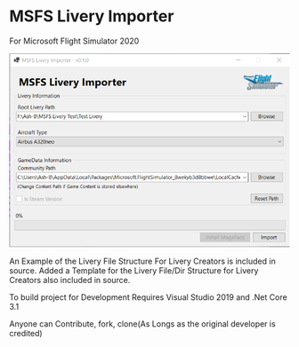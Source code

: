 # MSFS Livery Importer
For Microsoft Flight Simulator 2020

![MSFS Livery Importer Screenshot](https://github.com/Ash-Bash/MSFS-Livery-Importer/blob/master/Images/MSFS%20Livery%20ImporterScreenshot2.png?raw=true "MSFS Livery Importer Screenshot")

An Example of the Livery File Structure For Livery Creators is included in source.
Added a Template for the Livery File/Dir Structure for Livery Creators also included in source.

To build project for Development Requires Visual Studio 2019 and .Net Core 3.1

Anyone can Contribute, fork, clone(As Longs as the original developer is credited)